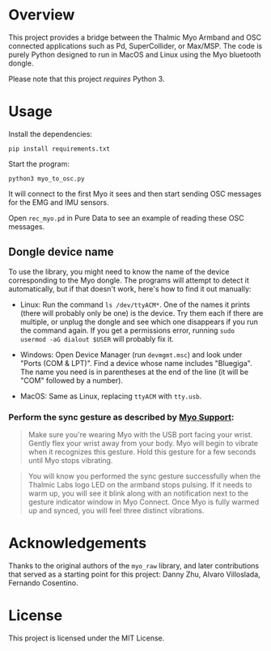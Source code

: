 # Overview

This project provides a bridge between the Thalmic Myo Armband and OSC connected applications such as Pd, SuperCollider, or Max/MSP. The code is purely Python designed to run in MacOS and Linux using the Myo bluetooth dongle.

Please note that this project *requires* Python 3.

# Usage

Install the dependencies:

`pip install requirements.txt`

Start the program:

`python3 myo_to_osc.py`

It will connect to the first Myo it sees and then start sending OSC messages for the EMG and IMU sensors.

Open `rec_myo.pd` in Pure Data to see an example of reading these OSC messages.

## Dongle device name

To use the library, you might need to know the name of the device
corresponding to the Myo dongle. The programs will attempt to detect it
automatically, but if that doesn't work, here's how to find it out manually:

- Linux: Run the command `ls /dev/ttyACM*`. One of the names it prints (there
  will probably only be one) is the device. Try them each if there are multiple,
  or unplug the dongle and see which one disappears if you run the command
  again. If you get a permissions error, running `sudo usermod -aG dialout
  $USER` will probably fix it.

- Windows: Open Device Manager (run `devmgmt.msc`) and look under "Ports (COM &
  LPT)". Find a device whose name includes "Bluegiga". The name you need is in
  parentheses at the end of the line (it will be "COM" followed by a number).

- MacOS: Same as Linux, replacing `ttyACM` with `tty.usb`.

### Perform the sync gesture as described by [Myo Support](https://support.getmyo.com/hc/en-us/articles/200755509-How-to-perform-the-sync-gesture):

> Make sure you're wearing Myo with the USB port facing your wrist. Gently flex
> your wrist away from your body. Myo will begin to vibrate when it recognizes
> this gesture. Hold this gesture for a few seconds until Myo stops vibrating.

> You will know you performed the sync gesture successfully when the Thalmic
> Labs logo LED on the armband stops pulsing. If it needs to warm up, you will
> see it blink along with an notification next to the gesture indicator window
> in Myo Connect. Once Myo is fully warmed up and synced, you will feel three
> distinct vibrations.

# Acknowledgements

Thanks to the original authors of the `myo_raw` library, and later contributions that served as a starting point for this project: Danny Zhu, Alvaro Villoslada, Fernando Cosentino.

# License

This project is licensed under the MIT License.

